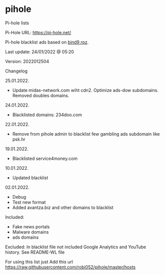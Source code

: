 # pihole
Pi-hole lists

Pi-Hole URL: https://pi-hole.net/

Pi-hole blacklist ads based on [bind9 rpz](https://github.com/robi052/bind9-rpz).

Last update: 24/01/2022 @ 05:20

Version: 2022012504

Changelog

25.01.2022.
- Update midas-network.com wiht cdn2. Optimize ads-dow subdomains. Removed doubles domains.

24.01.2022.
- Blacklisted domains: 234doo.com

22.01.2022.
- Remove from pihole admin to blacklist few gambling ads subdomain like psk.hr

19.01.2022.
- Blacklisted service4money.com

10.01.2022.
- Updated blacklist

02.01.2022.
- Debug
- Test new format 
- Added avantza.biz and other domains to blacklist

Included:
- Fake news portals
- Malware domains
- ads domains

Excluded:
In blacklist file not included Google Analytics and YouTube history. See README-WL file

For using this list just Add this url https://raw.githubusercontent.com/robi052/pihole/master/hosts
